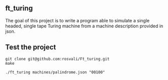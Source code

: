 ## ft_turing

The goal of this project is to write a program able to simulate a single headed, single
tape Turing machine from a machine description provided in json.

## Test the project

```
git clone git@github.com:rosvali/Ft_turing.git
make
```

```
./ft_turing machines/palindrome.json "00100"
```
